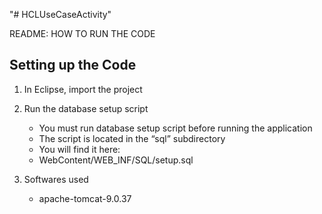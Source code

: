 "# HCLUseCaseActivity" 

README: HOW TO RUN THE CODE

Setting up the Code
-------------------

1. In Eclipse, import the project

2. Run the database setup script
	- You must run database setup script before running the application
	- The script is located in the “sql” subdirectory
	- You will find it here:
	- WebContent/WEB_INF/SQL/setup.sql
  
3. Softwares used 
   - apache-tomcat-9.0.37


